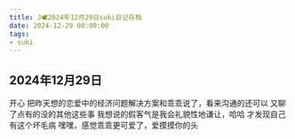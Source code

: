```yaml
---
title: J🕊️2024年12月29日suki日记存档
date: 2024-12-29 00:00:00
tags:
- suki
---
```


## 2024年12月29日

开心
把昨天想的恋爱中的经济问题解决方案和乖乖说了，看来沟通的还可以
又聊了点有的没的其他这些事
我想说的假客气是我会礼貌性地谦让，哈哈
才发现自己有这个坏毛病
嘿嘿，感觉乖乖更可爱了，爱摸摸你的头
